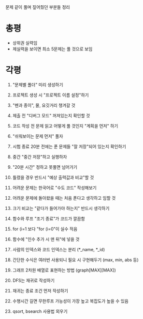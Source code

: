 문제 같이 풀며 짚어줬던 부분들 정리

# 총평
- 상위권 실력임
- 제실력을 보이면 최소 5문제는 풀 것으로 보임

# 각평
1. "문제별 폴더" 미리 생성하기
2. 프로젝트 생성 시 "프로젝트 이름 설정"하기
3. "펜과 종이", 물, 요깃거리 챙겨갈 것
4. 제출 전 "디버그 모드" 꺼져있는지 확인할 것


5. 코드 작성 전 문제 읽고 어떻게 풀 것인지 "계획을 먼저" 하기
6. "쉬워보이는 문제 먼저" 풀자
7. 시험 종료 20분 전에는 푼 문제들 "잘 저장"되어 있는지 확인하기


8. 중간 "중간 저장"하고 실행하자
9. "20분 시간" 정하고 못풀면 넘어가기
10. 틀렸을 경우 반드시 "예상 출력값과 비교"할 것
11. 어려운 문제는 한국어로 "수도 코드" 작성해보기
12. 어려운 문제에 돌아왔을 때는 처음 푼다고 생각하고 임할 것


13. 크기 비교는 "같다가 들어가야 하는지" 반드시 생각하기
14. 함수와 루프 "조기 종료"가 코드가 깔끔함
15. for (i=1 보다 "for (i=0"이 실수 적음
16. 함수에 "인수 추가 시 맨 뒤"에 넣을 것
17. 사람의 인덱스와 코드 인덱스는 분리 (*_name, *_id)


18. 간단한 수식은 여러번 사용되니 필요 시 구현해두기 (max, min, abs 등)
19. 그래프 2차원 배열로 표현하는 방법 (graph[MAX][MAX])
20. DFS는 재귀로 작성하기
21. 재귀는 종료 조건 먼저 작성하기
22. 수행시간 길면 무한루프 가능성이 가장 높고 복잡도가 높을 수 있음
23. qsort, bsearch 사용법 외우기
    
